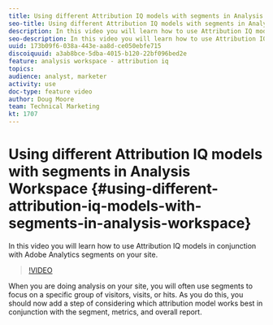 ```yaml
---
title: Using different Attribution IQ models with segments in Analysis Workspace
seo-title: Using different Attribution IQ models with segments in Analysis Workspace
description: In this video you will learn how to use Attribution IQ models in conjunction with Adobe Analytics segments on your site.
seo-description: In this video you will learn how to use Attribution IQ models in conjunction with Adobe Analytics segments on your site.
uuid: 173b09f6-038a-443e-aa8d-ce050ebfe715
discoiquuid: a3ab8bce-5dba-4015-b120-22bf096bed2e
feature: analysis workspace - attribution iq
topics: 
audience: analyst, marketer
activity: use
doc-type: feature video
author: Doug Moore
team: Technical Marketing
kt: 1707
---
```


# Using different Attribution IQ models with segments in Analysis Workspace {#using-different-attribution-iq-models-with-segments-in-analysis-workspace}

In this video you will learn how to use Attribution IQ models in conjunction with Adobe Analytics segments on your site.

>[!VIDEO](https://video.tv.adobe.com/v/23743/?quality=12)

When you are doing analysis on your site, you will often use segments to focus on a specific group of visitors, visits, or hits. As you do this, you should now add a step of considering which attribution model works best in conjunction with the segment, metrics, and overall report.